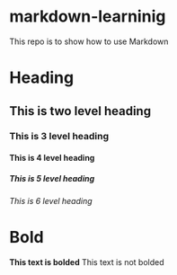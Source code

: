 # markdown-learninig
This repo is to show how to use Markdown


# Heading

## This is two level heading

### This is 3 level heading

#### This is 4 level heading

##### This is 5 level heading

###### This is 6 level heading
 

# Bold

**This text is bolded**
This text is not bolded
